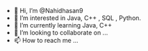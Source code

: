 - 👋 Hi, I’m @Nahidhasan9
- 👀 I’m interested in Java, C++ , SQL , Python. 
- 🌱 I’m currently learning Java, C++
- 💞️ I’m looking to collaborate on ...
- 📫 How to reach me ...

<!---
Nahidhasan9/Nahidhasan9 is a ✨ special ✨ repository because its `README.md` (this file) appears on your GitHub profile.
You can click the Preview link to take a look at your changes.
--->
